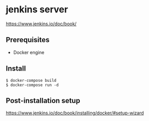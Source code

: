 # jenkins server

https://www.jenkins.io/doc/book/


## Prerequisites

- Docker engine


## Install

```
$ docker-compose build
$ docker-compose run -d
```


## Post-installation setup

https://www.jenkins.io/doc/book/installing/docker/#setup-wizard
